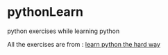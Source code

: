# pythonLearn
python exercises while learning python 

All the exercises are from : <a href="https://learnpythonthehardway.org/book/">learn python the hard way</a>
